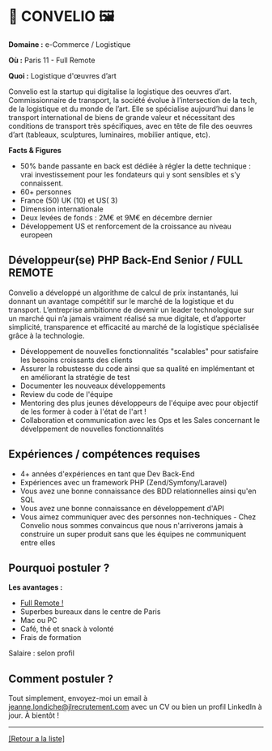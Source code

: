 # 🚚 CONVELIO 🖼️

**Domaine :**  e-Commerce / Logistique

**Où :** Paris 11 - Full Remote

**Quoi :** Logistique d'œuvres d’art

Convelio est la startup qui digitalise la logistique des oeuvres d’art. Commissionnaire de transport, la société évolue à l’intersection de la tech, de la logistique et du monde de l’art. Elle se spécialise aujourd’hui dans le transport international de biens de grande valeur et nécessitant des conditions de transport très spécifiques, avec en tête de file des oeuvres d’art (tableaux, sculptures, luminaires, mobilier antique, etc).

**Facts & Figures**

* 50% bande passante en back est dédiée à régler la dette technique : vrai investissement pour les fondateurs qui y sont sensibles et s’y connaissent.
* 60+ personnes
* France (50) UK (10) et US( 3)
* Dimension internationale
* Deux levées de fonds : 2M€ et 9M€ en décembre dernier
* Développement US et renforcement de la croissance au niveau europeen

## Développeur(se) PHP Back-End Senior / FULL REMOTE

Convelio a développé un algorithme de calcul de prix instantanés, lui donnant un avantage compétitif sur le marché de la logistique et du transport. L’entreprise ambitionne de devenir un leader technologique sur un marché qui n’a jamais vraiment réalisé sa mue digitale, et d’apporter simplicité, transparence et efficacité au marché de la logistique spécialisée grâce à la technologie.

* Développement de nouvelles fonctionnalités "scalables" pour satisfaire les besoins croissants des clients
* Assurer la robustesse du code ainsi que sa qualité en implémentant et en améliorant la stratégie de test
* Documenter les nouveaux développements
* Review du code de l'équipe
* Mentoring des plus jeunes développeurs de l'équipe avec pour objectif de les former à coder à l'état de l'art !
* Collaboration et communication avec les Ops et les Sales concernant le dévelppement de nouvelles fonctionnalités

## Expériences / compétences requises

* 4+ années d'expériences en tant que Dev Back-End
* Expériences avec un framework PHP (Zend/Symfony/Laravel)
* Vous avez une bonne connaissance des BDD relationnelles ainsi qu'en SQL
* Vous avez une bonne connaissance en développement d'API
* Vous aimez communiquer avec des personnes non-techniques - Chez Convelio nous sommes convaincus que nous n'arriverons jamais à construire un super produit sans que les équipes ne communiquent entre elles

## Pourquoi postuler ?

**Les avantages :** 

* <a href="https://medium.com/@marianne.descamps/from-on-premise-to-full-remote-to-remote-first-how-we-leveraged-on-covid-19-to-build-a-happier-eb0b046c8ec4">Full Remote !</a>
* Superbes bureaux dans le centre de Paris
* Mac ou PC
* Café, thé et snack à volonté
* Frais de formation

Salaire : selon profil

## Comment postuler ?

Tout simplement, envoyez-moi un email à jeanne.londiche@jlrecrutement.com avec un CV ou bien un profil LinkedIn à jour. À bientôt ! 

----
<a href="https://github.com/jlondiche/job-board-php/blob/master/README.md">[Retour a la liste]</a>
